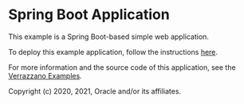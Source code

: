 # Spring Boot Application

This example is a Spring Boot-based simple web application.

To deploy this example application, follow the instructions [here](https://verrazzano.io/docs/samples/spring-boot/).

For more information and the source code of this application, see the [Verrazzano Examples](https://github.com/verrazzano/examples).

Copyright (c) 2020, 2021, Oracle and/or its affiliates.
